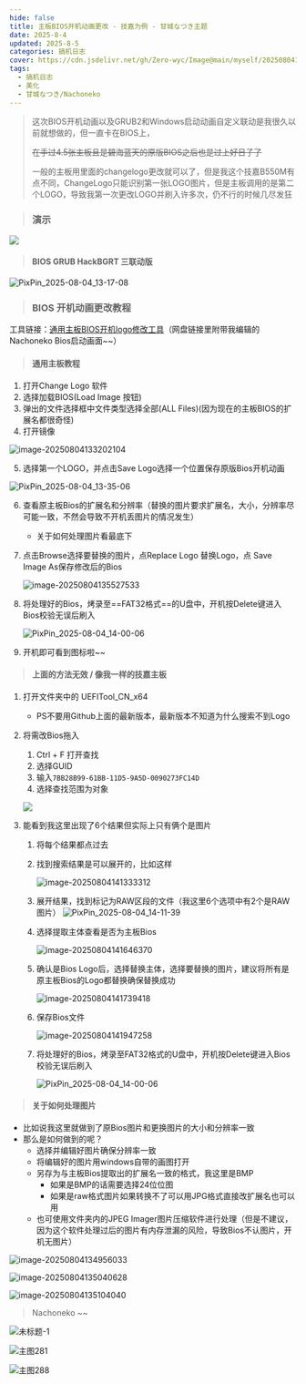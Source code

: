 ```yaml
---
hide: false
title: 主板BIOS开机动画更改 - 技嘉为例 - 甘城なつき主题
date: 2025-8-4
updated: 2025-8-5
categories: 搞机日志
cover: https://cdn.jsdelivr.net/gh/Zero-wyc/Image@main/myself/20250804130456586.gif
tags:
  - 搞机日志
  - 美化
  - 甘城なつき/Nachoneko
---
```


> 这次BIOS开机动画以及GRUB2和Windows启动动画自定义联动是我很久以前就想做的，但一直卡在BIOS上，
>
> ~~在手过4.5张主板且是碧海蓝天的原版BIOS之后也是过上好日子了~~<!-- more -->
>
> 一般的主板用里面的changelogo更改就可以了，但是我这个技嘉B550M有点不同，ChangeLogo只能识别第一张LOGO图片，但是主板调用的是第二个LOGO，导致我第一次更改LOGO并刷入许多次，仍不行的时候几尽发狂

> ### 演示

![](https://cdn.jsdelivr.net/gh/Zero-wyc/Image@main/myself/20250804130456586.gif)

> #### BIOS GRUB HackBGRT 三联动版

![PixPin_2025-08-04_13-17-08](https://cdn.jsdelivr.net/gh/Zero-wyc/Image@main/myself/20250804131738610.gif)

> ### BIOS 开机动画更改教程

工具链接：[通用主板BIOS开机logo修改工具](https://pan.quark.cn/s/2d2b9b996a08)（网盘链接里附带我编辑的Nachoneko Bios启动画面~~）

> #### 通用主板教程

1. 打开Change Logo 软件
2. 选择加载BIOS(Load Image 按钮)
3. 弹出的文件选择框中文件类型选择全部(ALL Files)(因为现在的主板BIOS的扩展名都很奇怪)
4. 打开镜像

![image-20250804133202104](https://cdn.jsdelivr.net/gh/Zero-wyc/Image@main/myself/20250804133202216.png)

5. 选择第一个LOGO，并点击Save Logo选择一个位置保存原版Bios开机动画

![PixPin_2025-08-04_13-35-06](https://cdn.jsdelivr.net/gh/Zero-wyc/Image@main/myself/20250804133642566.png)

6. 查看原主板Bios的扩展名和分辨率（替换的图片要求扩展名，大小，分辨率尽可能一致，不然会导致不开机丢图片的情况发生）

   - 关于如何处理图片看最底下

7. 点击Browse选择要替换的图片，点Replace Logo 替换Logo，点 Save Image As保存修改后的Bios

   ![image-20250804135527533](https://cdn.jsdelivr.net/gh/Zero-wyc/Image@main/myself/20250804135527591.png)

8. 将处理好的Bios，烤录至==FAT32格式==的U盘中，开机按Delete键进入Bios校验无误后刷入

   ![PixPin_2025-08-04_14-00-06](https://cdn.jsdelivr.net/gh/Zero-wyc/Image@main/myself/20250804140121835.gif)

9. 开机即可看到图标啦~~

> #### 上面的方法无效 / 像我一样的技嘉主板

1. 打开文件夹中的 UEFITool_CN_x64

   - PS不要用Github上面的最新版本，最新版本不知道为什么搜索不到Logo

2. 将需改Bios拖入

   1. Ctrl + F 打开查找
   2. 选择GUID
   3. 输入`7BB28B99-61BB-11D5-9A5D-0090273FC14D`
   4. 选择查找范围为对象

   ![](https://cdn.jsdelivr.net/gh/Zero-wyc/Image@main/myself/20250804140846305.png)

3. 能看到我这里出现了6个结果但实际上只有俩个是图片

   1. 将每个结果都点过去

   2. 找到搜索结果是可以展开的，比如这样

      ![image-20250804141333312](https://cdn.jsdelivr.net/gh/Zero-wyc/Image@main/myself/20250804141333389.png)

   3. 展开结果，找到标记为RAW区段的文件（我这里6个选项中有2个是RAW图片）
      	![PixPin_2025-08-04_14-11-39](https://cdn.jsdelivr.net/gh/Zero-wyc/Image@main/myself/20250804141208765.gif)
   
   4. 选择提取主体查看是否为主板Bios
   
      ![image-20250804141646370](https://cdn.jsdelivr.net/gh/Zero-wyc/Image@main/myself/20250804141646454.png)
   
   5. 确认是Bios Logo后，选择替换主体，选择要替换的图片，建议将所有是原主板Bios的Logo都替换确保替换成功
   
      ![image-20250804141739418](https://cdn.jsdelivr.net/gh/Zero-wyc/Image@main/myself/20250804141739504.png)
   
   6. 保存Bios文件
   
      ![image-20250804141947258](https://cdn.jsdelivr.net/gh/Zero-wyc/Image@main/myself/20250804141947333.png)
   
   7. 将处理好的Bios，烤录至FAT32格式的U盘中，开机按Delete键进入Bios校验无误后刷入
   
      ![PixPin_2025-08-04_14-00-06](https://cdn.jsdelivr.net/gh/Zero-wyc/Image@main/myself/20250804142023809.gif)

> #### 关于如何处理图片

- 比如说我这里就做到了原Bios图片和更换图片的大小和分辨率一致
- 那么是如何做到的呢？
  - 选择并编辑好图片确保分辨率一致
  - 将编辑好的图片用windows自带的画图打开
  - 另存为与主板Bios提取出的扩展名一致的格式，我这里是BMP
    - 如果是BMP的话需要选择24位位图
    - 如果是raw格式图片如果转换不了可以用JPG格式直接改扩展名也可以用
  - 也可使用文件夹内的JPEG Imager图片压缩软件进行处理（但是不建议，因为这个软件处理过后的图片有内存泄漏的风险，导致Bios不认图片，开机无图片）

![image-20250804134956033](https://cdn.jsdelivr.net/gh/Zero-wyc/Image@main/myself/20250804134956099.png)

![image-20250804135040628](https://cdn.jsdelivr.net/gh/Zero-wyc/Image@main/myself/20250804135040719.png)

  

![image-20250804135104040](https://cdn.jsdelivr.net/gh/Zero-wyc/Image@main/myself/20250804135104111.png)

> Nachoneko ~~

![未标题-1](https://cdn.jsdelivr.net/gh/Zero-wyc/Image@main/myself/20250804142732461.jpg)

![主图281](https://cdn.jsdelivr.net/gh/Zero-wyc/Image@main/myself/20250804142902489.jpg)

![主图288](https://cdn.jsdelivr.net/gh/Zero-wyc/Image@main/myself/20250804142909440.jpg)
